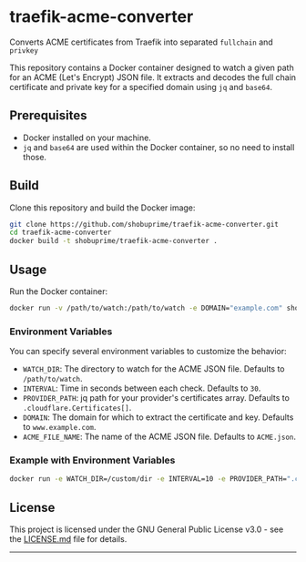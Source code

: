 # traefik-acme-converter
Converts ACME certificates from Traefik into separated `fullchain` and `privkey`

This repository contains a Docker container designed to watch a given path for an ACME (Let's Encrypt) JSON file. It extracts and decodes the full chain certificate and private key for a specified domain using `jq` and `base64`.

## Prerequisites

- Docker installed on your machine.
- `jq` and `base64` are used within the Docker container, so no need to install those.

## Build

Clone this repository and build the Docker image:

```bash
git clone https://github.com/shobuprime/traefik-acme-converter.git
cd traefik-acme-converter
docker build -t shobuprime/traefik-acme-converter .
```

## Usage

Run the Docker container:

```bash
docker run -v /path/to/watch:/path/to/watch -e DOMAIN="example.com" shobuprime/traefik-acme-converter
```

### Environment Variables

You can specify several environment variables to customize the behavior:

- `WATCH_DIR`: The directory to watch for the ACME JSON file. Defaults to `/path/to/watch`.
- `INTERVAL`: Time in seconds between each check. Defaults to `30`.
- `PROVIDER_PATH`: jq path for your provider's certificates array. Defaults to `.cloudflare.Certificates[]`.
- `DOMAIN`: The domain for which to extract the certificate and key. Defaults to `www.example.com`.
- `ACME_FILE_NAME`: The name of the ACME JSON file. Defaults to `ACME.json`.

### Example with Environment Variables

```bash
docker run -e WATCH_DIR=/custom/dir -e INTERVAL=10 -e PROVIDER_PATH=".customProvider.Certificates[]" -e DOMAIN="custom.example.com" -e ACME_FILE_NAME="CustomACME.json" -v /path/to/watch:/path/to/watch shobuprime/traefik-acme-converter
```

## License

This project is licensed under the GNU General Public License v3.0 - see the [LICENSE.md](LICENSE.md) file for details.

---